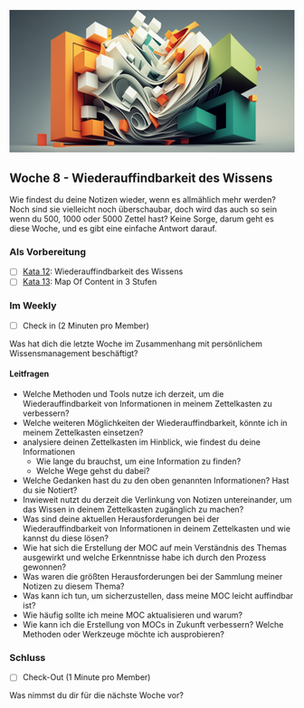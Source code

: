 ![Wiederauffindbarkeit des Wissens](images/woche8.png)

## Woche 8 - Wiederauffindbarkeit des Wissens

Wie findest du deine Notizen wieder, wenn es allmählich mehr werden? Noch sind sie vielleicht noch überschaubar, doch wird das auch so sein wenn du 500, 1000 oder 5000 Zettel hast? Keine Sorge, darum geht es diese Woche, und es gibt eine einfache Antwort darauf.

### Als Vorbereitung

- [ ] [Kata 12](2-1-Kata-12.md): Wiederauffindbarkeit des Wissens
- [ ] [Kata 13](2-1-Kata-13.md): Map Of Content in 3 Stufen

### Im Weekly

- [ ] Check in (2 Minuten pro Member)

Was hat dich die letzte Woche im Zusammenhang mit persönlichem Wissensmanagement beschäftigt?

#### Leitfragen

- Welche Methoden und Tools nutze ich derzeit, um die Wiederauffindbarkeit von Informationen in meinem Zettelkasten zu verbessern?
- Welche weiteren Möglichkeiten der Wiederauffindbarkeit, könnte ich in meinem Zettelkasten einsetzen?
- analysiere deinen Zettelkasten im Hinblick, wie findest du deine Informationen
	- Wie lange du brauchst, um eine Information zu finden?
	- Welche Wege gehst du dabei?
- Welche Gedanken hast du zu den oben genannten Informationen? Hast du sie Notiert?
- Inwieweit nutzt du derzeit die Verlinkung von Notizen untereinander, um das Wissen in deinem Zettelkasten zugänglich zu machen?
- Was sind deine aktuellen Herausforderungen bei der Wiederauffindbarkeit von Informationen in deinem Zettelkasten und wie kannst du diese lösen?
- Wie hat sich die Erstellung der MOC auf mein Verständnis des Themas ausgewirkt und welche Erkenntnisse habe ich durch den Prozess gewonnen?
- Was waren die größten Herausforderungen bei der Sammlung meiner Notizen zu diesem Thema?
- Was kann ich tun, um sicherzustellen, dass meine MOC leicht auffindbar ist?
- Wie häufig sollte ich meine MOC aktualisieren und warum?
- Wie kann ich die Erstellung von MOCs in Zukunft verbessern? Welche Methoden oder Werkzeuge möchte ich ausprobieren?

### Schluss

- [ ] Check-Out (1 Minute pro Member)

Was nimmst du dir für die nächste Woche vor?


